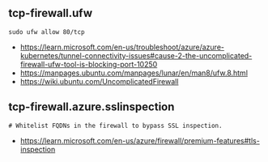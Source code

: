 ## tcp-firewall.ufw

```
sudo ufw allow 80/tcp
```

- https://learn.microsoft.com/en-us/troubleshoot/azure/azure-kubernetes/tunnel-connectivity-issues#cause-2-the-uncomplicated-firewall-ufw-tool-is-blocking-port-10250
- https://manpages.ubuntu.com/manpages/lunar/en/man8/ufw.8.html
- https://wiki.ubuntu.com/UncomplicatedFirewall

## tcp-firewall.azure.sslinspection

```
# Whitelist FQDNs in the firewall to bypass SSL inspection.
```

- https://learn.microsoft.com/en-us/azure/firewall/premium-features#tls-inspection
